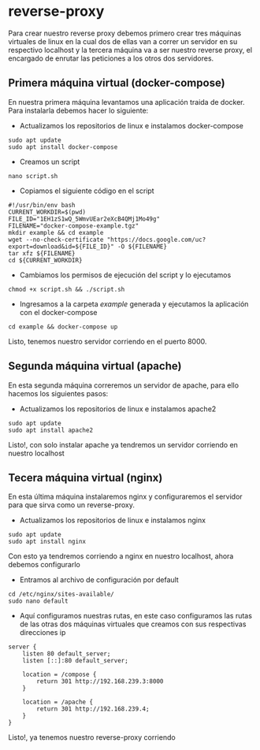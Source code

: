 # reverse-proxy
Para crear nuestro reverse proxy debemos primero crear tres máquinas virtuales de linux en la cual dos de ellas van a correr un servidor en su respectivo localhost y la  tercera máquina va a ser nuestro reverse proxy, el encargado de enrutar las peticiones a los otros dos servidores.

## Primera máquina virtual (docker-compose)
En nuestra primera máquina levantamos una aplicación traida de docker. Para instalarla debemos hacer lo siguiente:
- Actualizamos los repositorios de linux e instalamos docker-compose
```
sudo apt update
sudo apt install docker-compose
```

- Creamos un script
```
nano script.sh
```

- Copiamos el siguiente código en el script
```
#!/usr/bin/env bash
CURRENT_WORKDIR=$(pwd)
FILE_ID="1EH1zS1wQ_5WmvUEar2eXcB4QMj1Mo49g"
FILENAME="docker-compose-example.tgz"
mkdir example && cd example
wget --no-check-certificate "https://docs.google.com/uc?export=download&id=${FILE_ID}" -O ${FILENAME}
tar xfz ${FILENAME}
cd ${CURRENT_WORKDIR}
```

- Cambiamos los permisos de ejecución del script y lo ejecutamos
```
chmod +x script.sh && ./script.sh
```

- Ingresamos a la carpeta *example* generada y ejecutamos la aplicación con el docker-compose
```
cd example && docker-compose up
```

Listo, tenemos nuestro servidor corriendo en el puerto 8000.

## Segunda máquina virtual (apache)
En esta segunda máquina correremos un servidor de apache, para ello hacemos los siguientes pasos:
- Actualizamos los repositorios de linux e instalamos apache2
```
sudo apt update
sudo apt install apache2
```
Listo!, con solo instalar apache ya tendremos un servidor corriendo en nuestro localhost

## Tecera máquina virtual (nginx)
En esta última máquina instalaremos nginx y configuraremos el servidor para que sirva como un reverse-proxy.
- Actualizamos los repositorios de linux e instalamos nginx
```
sudo apt update
sudo apt install nginx
```
Con esto ya tendremos corriendo a nginx en nuestro localhost, ahora debemos configurarlo
- Entramos al archivo de configuración por default
```
cd /etc/nginx/sites-available/
sudo nano default
```
- Aquí configuramos nuestras rutas, en este caso configuramos las rutas de las otras dos máquinas virtuales que creamos con sus respectivas direcciones ip
```
server {
    listen 80 default_server;
    listen [::]:80 default_server;
    
    location = /compose {
        return 301 http://192.168.239.3:8000
    }
    
    location = /apache {
        return 301 http://192.168.239.4;
    }
}
```
Listo!, ya tenemos nuestro reverse-proxy corriendo
